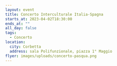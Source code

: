 ```yaml
---
layout: event
title: Concerto Interculturale Italia-Spagna
starts_at: 2023-04-02T18:30:00
ends_at: ""
all_day: false
tags:
  - Concerto
location:
  city: Corbetta
  address: sala Polifunzionale, piazza 1° Maggio
flyer: images/uploads/concerto-pasqua.png
---
```

